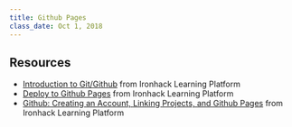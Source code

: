 ```yaml
---
title: Github Pages
class_date: Oct 1, 2018
---
```



Resources
---------

- [Introduction to Git/Github](http://learn.ironhack.com/#/learning_unit/5157) from Ironhack Learning Platform
- [Deploy to Github Pages](http://learn.ironhack.com/#/learning_unit/5159) from Ironhack Learning Platform
- [Github: Creating an Account, Linking Projects, and Github Pages](http://learn.ironhack.com/#/learning_unit/5160) from Ironhack Learning Platform

